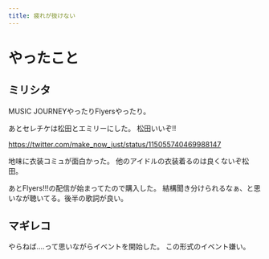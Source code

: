 ```yaml
---
title: 疲れが抜けない
---
```


# やったこと

## ミリシタ

MUSIC JOURNEYやったりFlyersやったり。

あとセレチケは松田とエミリーにした。
松田いいぞ!!

https://twitter.com/make_now_just/status/115055740469988147

地味に衣装コミュが面白かった。
他のアイドルの衣装着るのは良くないぞ松田。

あとFlyers!!!の配信が始まってたので購入した。
結構聞き分けられるなぁ、と思いなが聴いてる。後半の歌詞が良い。

## マギレコ

やらねば‥‥って思いながらイベントを開始した。
この形式のイベント嫌い。
